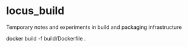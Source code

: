 # locus_build

Temporary notes and experiments in build and packaging infrastructure

docker build -f build/Dockerfile .
